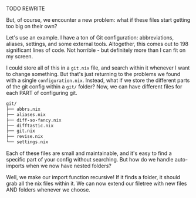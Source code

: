 TODO REWRITE

But, of course, we encounter a new problem: what if these files start getting
too big on their own?

Let's use an example. I have a ton of Git configuration: abbreviations, aliases,
settings, and some external tools. Altogether, this comes out to 198
significant lines of code. Not horrible - but definitely more than I can fit
on my screen.

I could store all of this in a `git.nix` file, and search within it whenever I
want to change something. But that's just returning to the problems we found
with a single `configuration.nix`. Instead, what if we store the different parts
of the git config within a `git/` folder? Now, we can have different files for
each PART of configuring git.

```bash
git/
├── abbrs.nix
├── aliases.nix
├── diff-so-fancy.nix
├── difftastic.nix
├── git.nix
├── revise.nix
└── settings.nix
```

Each of these files are small and maintainable, and it's easy to find a specific
part of your config without searching. But how do we handle auto-imports when we
now have nested folders?

Well, we make our import function recursive! If it finds a folder, it should
grab all the nix files within it. We can now extend our filetree with new files
AND folders whenever we choose.


